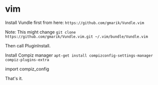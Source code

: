 # vim

Install Vundle first from here: `https://github.com/gmarik/Vundle.vim`

Note: This might change
`git clone https://github.com/gmarik/Vundle.vim.git ~/.vim/bundle/Vundle.vim`

Then call PluginInstall.

Install Compiz manager
`apt-get install compizconfig-settings-manager compiz-plugins-extra`

import compiz_config

That's it.
